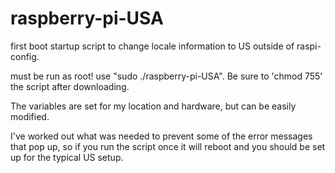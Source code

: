 # raspberry-pi-USA
first boot startup script to change locale information to US outside of raspi-config.

must be run as root!  use "sudo ./raspberry-pi-USA". Be sure to 'chmod 755' the script after downloading.

The variables are set for my location and hardware, but can be easily modified.

I've worked out what was needed to prevent some of the error messages that pop up, so if you run the script
once it will reboot and you should be set up for the typical US setup.
